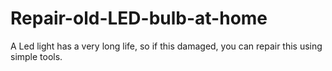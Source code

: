 # Repair-old-LED-bulb-at-home
A Led light has a very long life, so if this damaged, you can repair this using simple tools.
